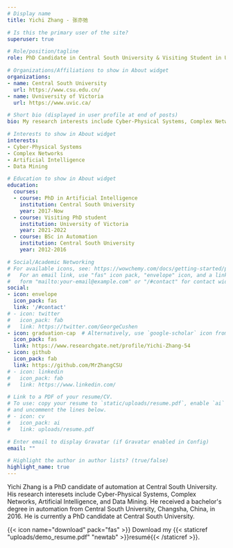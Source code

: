 ```yaml
---
# Display name
title: Yichi Zhang - 张亦弛

# Is this the primary user of the site?
superuser: true

# Role/position/tagline
role: PhD Candidate in Central South University & Visiting Student in University of Victoria

# Organizations/Affiliations to show in About widget
organizations:
- name: Central South University
  url: https://www.csu.edu.cn/
- name: Uvniversity of Victoria
  url: https://www.uvic.ca/

# Short bio (displayed in user profile at end of posts)
bio: My research interests include Cyber-Physical Systems, Complex Networks, Artificial Intelligence and Data Mining.

# Interests to show in About widget
interests:
- Cyber-Physical Systems
- Complex Networks
- Artificial Intelligence
- Data Mining

# Education to show in About widget
education:
  courses:
  - course: PhD in Artificial Intelligence
    institution: Central South University
    year: 2017-Now
  - course: Visiting PhD student
    institution: University of Victoria
    year: 2021-2022
  - course: BSc in Automation
    institution: Central South University
    year: 2012-2016

# Social/Academic Networking
# For available icons, see: https://wowchemy.com/docs/getting-started/page-builder/#icons
#   For an email link, use "fas" icon pack, "envelope" icon, and a link in the
#   form "mailto:your-email@example.com" or "/#contact" for contact widget.
social:
- icon: envelope
  icon_pack: fas
  link: '/#contact'
# - icon: twitter
#   icon_pack: fab
#   link: https://twitter.com/GeorgeCushen
- icon: graduation-cap  # Alternatively, use `google-scholar` icon from `ai` icon pack
  icon_pack: fas
  link: https://www.researchgate.net/profile/Yichi-Zhang-54
- icon: github
  icon_pack: fab
  link: https://github.com/MrZhangCSU
# - icon: linkedin
#   icon_pack: fab
#   link: https://www.linkedin.com/

# Link to a PDF of your resume/CV.
# To use: copy your resume to `static/uploads/resume.pdf`, enable `ai` icons in `params.toml`, 
# and uncomment the lines below.
# - icon: cv
#   icon_pack: ai
#   link: uploads/resume.pdf

# Enter email to display Gravatar (if Gravatar enabled in Config)
email: ""

# Highlight the author in author lists? (true/false)
highlight_name: true
---
```


Yichi Zhang is a PhD candidate of automation at Central South University. His research interesets include Cyber-Physical Systems, Complex Networks, Artificial Intelligence, and Data Mining. He received a bachelor's degree in automation from Central South University, Changsha, China, in 2016. He is currently a PhD candidate at Central South University. 


{{< icon name="download" pack="fas" >}} Download my {{< staticref "uploads/demo_resume.pdf" "newtab" >}}resumé{{< /staticref >}}.
